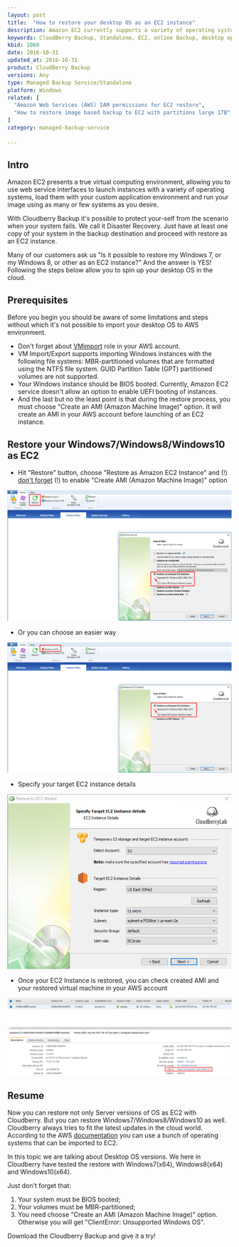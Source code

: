 ```yaml
---
layout: post
title:  "How to restore your desktop OS as an EC2 instance"
description: Amazon EC2 currently supports a variety of operating systems including Amazon Linux, Windows Server, Ubuntu, Fedora, etc. But what about your desktop OS to be restored as an EC2 instance?
keywords: CloudBerry Backup, Standalone, EC2, online Backup, desktop operating system, instance, AWS
kbid: 1060
date: 2016-10-31
updated_at: 2016-10-31
product: CloudBerry Backup
versions: Any
type: Managed Backup Service/Standalone
platform: Windows
related: [
  "Amazon Web Services (AWS) IAM permissions for EC2 restore",
  "How to restore image based backup to EC2 with partitions large 1TB"
]
category: managed-backup-service

---
```

## Intro
Amazon EC2 presents a true virtual computing environment, allowing you to use web service interfaces to launch instances with a variety of operating systems, load them with your custom application environment and run your image using as many or few systems as you desire.

With Cloudberry Backup it's possible to protect your-self from the scenario when your system fails. We call it Disaster Recovery. Just have at least one copy of your system in the backup destination and proceed with restore as an EC2 instance.

Many of our customers ask us "Is it possible to restore my Windows 7, or my Windows 8, or other as an EC2 instance?" And the answer is YES! Following the steps below allow you to spin up your desktop OS in the cloud.

## Prerequisites
Before you begin you should be aware of some limitations and steps without which it's not possible to import your desktop OS to AWS environment.

* Don't forget about [VMimport](http://www.cloudberrylab.com/blog/how-to-configure-vmimport-role/) role in your AWS account.
* VM Import/Export supports importing Windows instances with the following file systems: MBR-partitioned volumes that are formatted using the NTFS file system. GUID Partition Table (GPT) partitioned volumes are not supported.     
* Your Windows instance should be BIOS booted. Currently, Amazon EC2 service doesn't allow an option to enable UEFI booting of instances.
* And the last but no the least point is that during the restore process, you must choose "Create an AMI (Amazon Machine Image)" option. It will create an AMI in your AWS account before launching of an EC2 instance.

## Restore your Windows7/Windows8/Windows10 as EC2
* Hit "Restore" button, choose "Restore as Amazon EC2 Instance" and (!) <u>don't forget</u> (!) to enable "Create AMI (Amazon Machine Image)" option

![Hit "Restore" button and choose "Restore as Amazon EC2 Instance"](/images/kb1060/Screenshot_2.png)

* Or you can choose an easier way

![Easier way to restore as EC2](/images\kb1060\Screenshot_3.png)

* Specify your target EC2 instance details

 ![Target EC2 instance details](/images\kb1060\Screenshot_4.png)

* Once your EC2 Instance is restored, you can check created AMI and your restored virtual machine in your AWS account

![EC2 dashboard](/images\kb1060\Screenshot_5.png)

## Resume
Now you can restore not only Server versions of OS as EC2 with Cloudberry. But you can restore Windows7/Windows8/Windows10 as well. Cloudberry always tries to fit the latest updates in the cloud world. According to the AWS [documentation](http://docs.aws.amazon.com/vm-import/latest/userguide/vmimport-image-import.html?shortFooter=true#prerequisites-image) you can use a bunch of operating systems that can be imported to EC2.

In this topic we are talking about Desktop OS versions. We here in Cloudberry have tested the restore with Windows7(x64), Windows8(x64) and Windows10(x64).

Just don't forget that:
1. Your system must be BIOS booted;
2. Your volumes must be MBR-partitioned;
3. You need choose "Create an AMI (Amazon Machine Image)" option. Otherwise you will get "ClientError: Unsupported Windows OS".

Download the Cloudberry Backup and give it a try!
